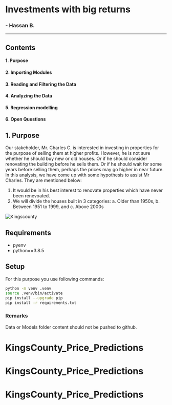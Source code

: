 

# Investments with big returns
### - Hassan B.
___

## Contents

#### 1. Purpose
#### 2. Importing Modules
#### 3. Reading and Filtering the Data
#### 4. Analyzing the Data
#### 5. Regression modelling
#### 6. Open Questions


## 1. Purpose
Our stakeholder, Mr. Charles C. is interested in investing in properties for the purpose of selling them at higher profits. However, he is not sure whether he should buy new or old houses. Or if he should consider renovating the building before he sells them. Or if he should wait for some years before selling them, perhaps the prices may go higher in near future. In this analysis, we have come up with some hypothesis to assist Mr Charles. They are mentioned below:

1. It would be in his best interest to renovate properties which have never been renevoated.
2. We will divide the houses built in 3 categories: a. Older than 1950s, b. Between 1951 to 1999, and c. Above 2000s


![Kingscounty](https://www.kingcounty.gov/~/media/depts/assessor/images/2015/assessors_social.ashx?la=en)



## Requirements

* pyenv
* python==3.8.5
## Setup

For this purpose you use following commands:

```bash
python -m venv .venv
source .venv/bin/activate
pip install --upgrade pip
pip install -r requirements.txt
```

### Remarks
Data or Models folder content should not be pushed to github.
# KingsCounty_Price_Predictions
# KingsCounty_Price_Predictions
# KingsCounty_Price_Predictions
